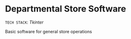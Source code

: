 # Departmental Store Software

 ` TECH STACK `: _Tkinter_

Basic software for general store operations 
